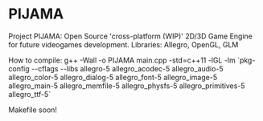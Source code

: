 # PIJAMA
Project PIJAMA: Open Source 'cross-platform (WIP)' 2D/3D Game Engine for future videogames development.
Libraries: Allegro, OpenGL, GLM


How to compile: 
g++ -Wall -o PIJAMA main.cpp -std=c++11 -lGL -lm \`pkg-config --cflags --libs allegro-5 allegro_acodec-5 allegro_audio-5 allegro_color-5 allegro_dialog-5 allegro_font-5 allegro_image-5 allegro_main-5 allegro_memfile-5 allegro_physfs-5 allegro_primitives-5 allegro_ttf-5\`

Makefile soon!
